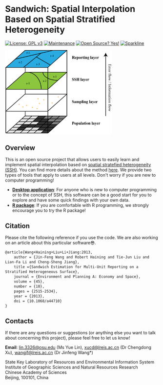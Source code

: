 # Sandwich: Spatial Interpolation Based on Spatial Stratified Heterogeneity

[![License: GPL v3](https://img.shields.io/badge/License-GPLv3-blue.svg)](https://www.gnu.org/licenses/gpl-3.0)
[![Maintenance](https://img.shields.io/badge/Maintained%3F-yes-green.svg)](https://GitHub.com/Naereen/StrapDown.js/graphs/commit-activity)
[![Open Source? Yes!](https://badgen.net/badge/Open%20Source%20%3F/Yes%21/blue?icon=github)](https://github.com/Naereen/badges/)
[![Sparkline](https://stars.medv.io/Naereen/badges.svg)](https://stars.medv.io/Naereen/badges)


<img src="https://github.com/linyuehzzz/sandwich_spatial_interpolator/blob/master/img/Fig1.png" width="350">

Overview
--------
This is an open source project that allows users to easily learn and implement spatial interpolation based on [spatial stratefied heterogeneity (SSH)](http://www.geodetector.cn/). 
You can find more details about the method [here](https://journals.sagepub.com/doi/10.1068/a44710). We provide two types of tools that apply to users at all levels. Don't worry if you are new to computer programming!
  - [**Desktop application**](https://github.com/linyuehzzz/sandwich_spatial_interpolator/tree/master/c%2B%2B): For anyone who is new to computer programming or to the concept of SSH, this software can be a good start for you to explore and have some quick findings with your own data.
  - [**R package**](https://github.com/linyuehzzz/sandwich_spatial_interpolator/tree/master/r/sandwich): If you are comfortable with R programming, we strongly encourage you to try the R package! 


Citation
--------
Please cite the following reference if you use the code. We are also working on an article about this particular software😎.
```
@article{Wang+Haining+Liu+Li+Jiang:2013,
    author = {Jin-Feng Wang and Robert Haining and Tie-Jun Liu and Lian-Fa Li and Cheng-Sheng Jiang},
    title ={Sandwich Estimation for Multi-Unit Reporting on a Stratified Heterogeneous Surface},
    journal = {Environment and Planning A: Economy and Space},
    volume = {45},
    number = {10},
    pages = {2515-2534},
    year = {2013},
    doi = {10.1068/a44710}
}
```

Contacts
--------
If there are any questions or suggestions (or anything else you want to talk about concerning this project), please feel free to let us know!

**Email**: lin.3326@osu.edu (Ms Yue Lin), xucd@lreis.ac.cn (Dr Chengdong Xu), wangjf@lreis.ac.cn (Dr Jinfeng Wang*)

State Key Laboratory of Resources and Environmental Information System  
Institute of Geographic Sciences and Natural Resources Research  
Chinese Academy of Sciences  
Beijing, 100101, China


